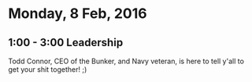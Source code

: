Monday, 8 Feb, 2016
===================

1:00 - 3:00 Leadership
----------------------

Todd Connor, CEO of the Bunker, and Navy veteran,
is here to tell y'all to get your shit together!
;)

